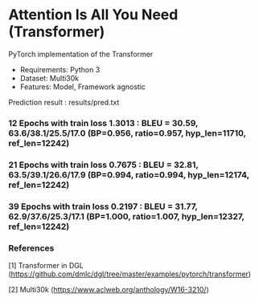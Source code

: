 # Attention Is All You Need (Transformer)

PyTorch implementation of the Transformer

* Requirements: Python 3
* Dataset: Multi30k
* Features: Model, Framework agnostic

Prediction result : results/pred.txt

### 12 Epochs with train loss 1.3013 : BLEU = 30.59, 63.6/38.1/25.5/17.0 (BP=0.956, ratio=0.957, hyp_len=11710, ref_len=12242)


### 21 Epochs with train loss 0.7675 : BLEU = 32.81, 63.5/39.1/26.6/17.9 (BP=0.994, ratio=0.994, hyp_len=12174, ref_len=12242)


### 39 Epochs with train loss 0.2197 : BLEU = 31.77, 62.9/37.6/25.3/17.1 (BP=1.000, ratio=1.007, hyp_len=12327, ref_len=12242)

### References
[1] Transformer in DGL (https://github.com/dmlc/dgl/tree/master/examples/pytorch/transformer)

[2] Multi30k (https://www.aclweb.org/anthology/W16-3210/)
